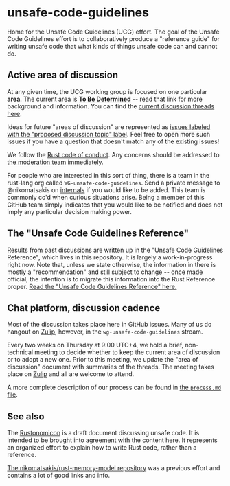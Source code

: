 # unsafe-code-guidelines

Home for the Unsafe Code Guidelines (UCG) effort. The goal of the Unsafe
Code Guidelines effort is to collaboratively produce a "reference
guide" for writing unsafe code that what kinds of things unsafe code
can and cannot do.

## Active area of discussion

At any given time, the UCG working group is focused on one particular
**area**. The current area is [**To Be Determined**][currentarea] --
read that link for more background and information. You can find the
[current discussion threads here][threads].

Ideas for future "areas of discussion" are represented as [issues
labeled with the "proposed discussion topic"
label](https://github.com/rust-rfcs/unsafe-code-guidelines/labels/proposed%20discussion%20topic). Feel
free to open more such issues if you have a question that doesn't
match any of the existing issues!

We follow the [Rust code of
conduct](https://www.rust-lang.org/en-US/conduct.html).  Any concerns
should be addressed to [the moderation
team](https://www.rust-lang.org/team.html#Moderation-team)
immediately.

[currentarea]: active_discussion/TEMPLATE.md
[threads]: https://github.com/rust-rfcs/unsafe-code-guidelines/issues?q=is%3Aopen+is%3Aissue+label%3Atopic-repr

For people who are interested in this sort of thing, there is a team
in the rust-lang org called `WG-unsafe-code-guidelines`. Send a
private message to @nikomatsakis on [internals] if you would like to
be added. This team is commonly cc'd when curious situations arise.
Being a member of this GitHub team simply indicates that you would
like to be notified and does not imply any particular decision making
power.

[internals]: https://internals.rust-lang.org/

## The "Unsafe Code Guidelines Reference"

Results from past discussions are written up in the "Unsafe Code
Guidelines Reference", which lives in this repository. It is largely a
work-in-progress right now. Note that, unless we state otherwise, the
information in there is mostly a "recommendation" and still subject to
change -- once made official, the intention is to migrate this
information into the Rust Reference proper. [Read the "Unsafe Code
Guidelines Reference" here.][rr]

[rr]: https://github.com/rust-rfcs/unsafe-code-guidelines/blob/master/reference/src/SUMMARY.md

## Chat platform, discussion cadence

Most of the discussion takes place here in GitHub issues. Many of us
do hangout on [Zulip], however, in the `wg-unsafe-code-guidelines`
stream.

[Zulip]: https://rust-lang.zulipchat.com/#narrow/stream/136281-wg-unsafe-code-guidelines

Every two weeks on Thursday at 9:00 UTC+4, we hold a brief,
non-technical meeting to decide whether to keep the current area of
discussion or to adopt a new one. Prior to this meeting, we update the
"area of discussion" document with summaries of the threads. The
meeting takes place on [Zulip] and all are welcome to attend.

A more complete description of our process can be found in [the `process.md` file][p].

[p]: process.md

## See also

The [Rustonomicon](https://doc.rust-lang.org/nightly/nomicon/) is a
draft document discussing unsafe code. It is intended to be brought
into agreement with the content here. It represents an organized
effort to explain how to write Rust code, rather than a reference.

[The nikomatsakis/rust-memory-model
repository](https://github.com/nikomatsakis/rust-memory-model) was a
previous effort and contains a lot of good links and info.
